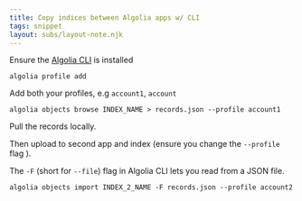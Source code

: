 ```yaml
---
title: Copy indices between Algolia apps w/ CLI
tags: snippet
layout: subs/layout-note.njk
---
```


Ensure the [Algolia CLI](https://www.algolia.com/doc/tools/cli/get-started/overview/#install-the-algolia-cli) is installed

```commandline
algolia profile add
```

Add both your profiles, e.g `account1`, `account`

```commandline
algolia objects browse INDEX_NAME > records.json --profile account1
```

Pull the records locally.

Then upload to second app and index (ensure you change the `--profile` flag ).

The `-F` (short for `--file`) flag in Algolia CLI lets you read from a JSON file.

```commandline
algolia objects import INDEX_2_NAME -F records.json --profile account2
```
